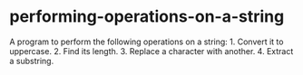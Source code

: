 # performing-operations-on-a-string
A  program to perform the following operations on a string:   1. Convert it to uppercase.   2. Find its length.   3. Replace a character with another.   4. Extract a substring.
